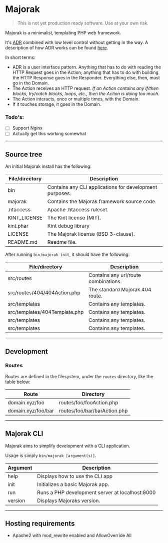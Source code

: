# Majorak
> This is not yet production ready software. Use at your own risk.

Majorak is a minimalist, templating PHP web framework.

It's [ADR](https://github.com/pmjones/adr) combined with low level control without getting in the way.
A description of how ADR works can be found [here](https://github.com/pmjones/adr/blob/master/IMPLEMENTATION.md).

In short terms:
- ADR is a user interface pattern. Anything that has to do with reading the HTTP Request goes in the Action; anything that has to do with building the HTTP Response goes in the Responder. Everything else, then, must go in the Domain.
- The Action receives an HTTP request. *If an Action contains any if/then blocks, try/catch blocks, loops, etc., then the Action is doing too much.*
- The Action interacts, once or multiple times, with the Domain.
- If it touches storage, it goes in the Domain.

### Todo's:
- [ ] Support Nginx
- [ ] Actually get this working somewhat

---

## Source tree
An initial Majorak install has the following:

| File/directory | Description |
| ----------- | ----------- |
| bin | Contains any CLI applications for development purposes. |
| majorak | Contains the Majorak framework source code. |
| .htaccess | Apache .htaccess ruleset. |
| KINT_LICENSE | The Kint license (MIT). |
| kint.phar | Kint debug library |
| LICENSE | The Majorak license (BSD 3-clause). |
| README.md | Readme file. |

After running `bin/majorak init`, it should have the following:

| File/directory | Description |
| ----------- | ----------- |
| src/routes | Contains any url/route combinations. |
| src/routes/404/404Action.php | The standard Majorak 404 route. |
| src/templates | Contains any templates. |
| src/templates/404Template.php | Contains any templates. |
| src/templates | Contains any templates. |
| src/templates | Contains any templates. |

---

## Development

### Routes
Routes are defined in the filesystem, under the `routes` directory, like the table below:

| Route | Directory |
| ----------- | ----------- |
| domain.xyz/foo | routes/foo/fooAction.php |
| domain.xyz/foo/bar | routes/foo/bar/barAction.php |

---

## Majorak CLI
Majorak aims to simplify development with a CLI application.

Usage is simply `bin/majorak [argument(s)]`.

| Argument | Description |
| ----------- | ----------- |
| help | Displays how to use the CLI app |
| init | Initializes a basic Majorak app. |
| run | Runs a PHP development server at localhost:8000 |
| version | Displays Majoraks version. |

---

## Hosting requirements
- Apache2 with mod_rewrite enabled and AllowOverride All
